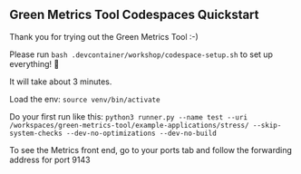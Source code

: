 ## Green Metrics Tool Codespaces Quickstart

Thank you for trying out the Green Metrics Tool :-)

Please run `bash .devcontainer/workshop/codespace-setup.sh` to set up everything! 🚀

It will take about 3 minutes.

Load the env: `source venv/bin/activate`

Do your first run like this: `python3 runner.py --name test --uri /workspaces/green-metrics-tool/example-applications/stress/ --skip-system-checks --dev-no-optimizations --dev-no-build`

To see the Metrics front end, go to your ports tab and follow the forwarding address for port 9143
